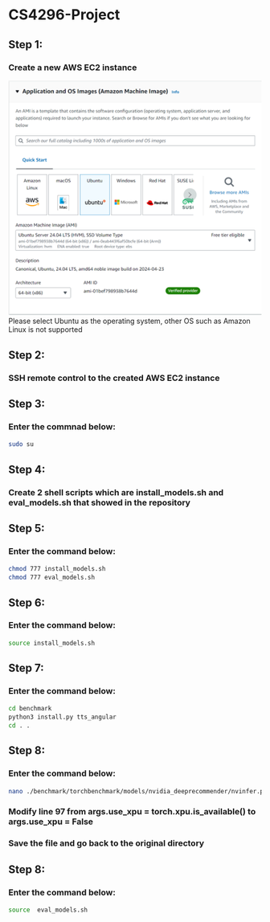 # CS4296-Project

<h2>Step 1:</h2>
<h3>Create a new AWS EC2 instance</h3>
<img src="./img/AWS_EC2.png">
<span>Please select Ubuntu as the operating system, other OS such as Amazon Linux is not supported</span>

<h2>Step 2:</h2>
<h3>SSH remote control to the created AWS EC2 instance</h3>

<h2>Step 3:</h2>
<h3>Enter the commnad below:</h3>

```bash
sudo su
```

<h2>Step 4:</h2>
<h3>Create 2 shell scripts which are install_models.sh and eval_models.sh that showed in the repository</h3>

<h2>Step 5:</h2>
<h3>Enter the command below:</h3>

```bash
chmod 777 install_models.sh
chmod 777 eval_models.sh
```
<h2>Step 6:</h2>
<h3>Enter the command below:</h3>

```bash
source install_models.sh
```

<h2>Step 7:</h2>
<h3>Enter the command below:</h3>

```bash
cd benchmark
python3 install.py tts_angular
cd . .
```

<h2>Step 8:</h2>
<h3>Enter the command below:</h3>

```bash
nano ./benchmark/torchbenchmark/models/nvidia_deeprecommender/nvinfer.py
```
<h3>Modify line 97 from args.use_xpu = torch.xpu.is_available() to args.use_xpu = False</h3>
<h3>Save the file and go back to the original directory</h3>

<h2>Step 8:</h2>
<h3>Enter the command below:</h3>

```bash
source  eval_models.sh
```
